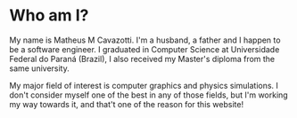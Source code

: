 # Who am I?
My name is Matheus M Cavazotti. I'm a husband, a father and I happen to be a software engineer. I graduated in Computer Science at Universidade Federal do Paraná (Brazil), I also received my Master's diploma from the same university.

My major field of interest is computer graphics and physics simulations. I don't consider myself one of the best in any of those fields, but I'm working my way towards it, and that't one of the reason for this website!